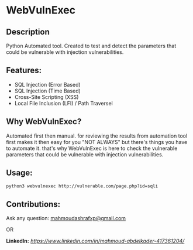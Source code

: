 # WebVulnExec


## Description
Python Automated tool. Created to test and detect the parameters that could be vulnerable with injection vulnerabilities.

## Features:
- SQL Injection (Error Based)
- SQL Injection (Time Based)
- Cross-Site Scripting (XSS)
- Local File Inclusion (LFI) / Path Traversel

## Why WebVulnExec?
Automated first then manual. for reviewing the results from automation tool first makes it then easy for you "NOT ALWAYS" but there's things 
you have to automate it. that's why WebVulnExec is here to check the vulnerable parameters that could be vulnerable with injection vulnerabilities.

## Usage:
`python3 webvulnexec http://vulnerable.com/page.php?id=sqli`

## Contributions:
Ask any question: mahmoudashrafxp@gmail.com

OR

**LinkedIn:** *https://www.linkedin.com/in/mahmoud-abdelkader-417361204/*

